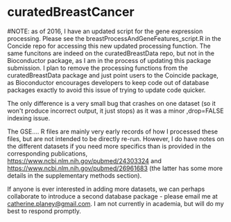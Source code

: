 # curatedBreastCancer
#NOTE: as of 2016, I have an updated script for the gene expression processing. Please see the breastProcessAndGeneFeatures_script.R in the Concide repo for accessing this new updated processing function. The same funcitons are indeed on the curatedBreastData repo, but not in the Bioconductor package, as I am in the process of updating this package submission. I plan to remove the processing functions from the curatedBreastData package and just point users to the Coincide package, as Bioconductor encourages developers to keep code out of database packages exactly to avoid this issue of trying to update code quicker.

The only difference is a very small bug that crashes on one dataset (so it won't produce incorrect output, it just stops) as it was a minor ,drop=FALSE indexing issue.

The GSE.... R files are mainly very early records of how I processed these files, but are not intended to be directly re-run.  However, I do have notes on the different datasets if you need more specifics than is provided in the corresponding publications, https://www.ncbi.nlm.nih.gov/pubmed/24303324 and  https://www.ncbi.nlm.nih.gov/pubmed/26961683 (the latter has some more details in the supplementary methods section).

If anyone is ever interested in adding more datasets, we can perhaps collaborate to introduce a second database package - please email me at catherine.planey@gmail.com. I am not currently in academia, but will do my best to respond promptly.
